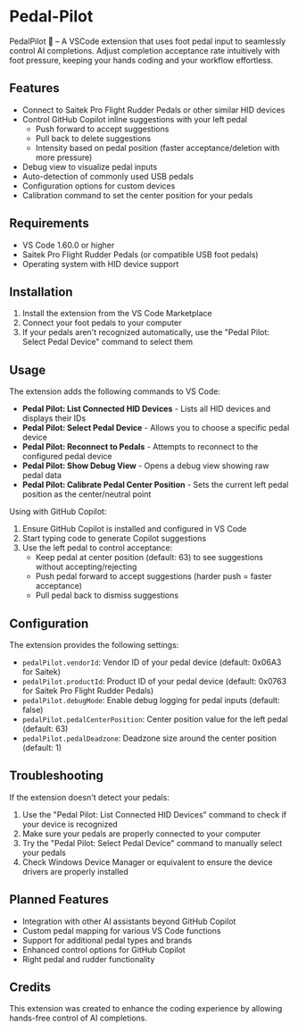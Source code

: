 # Pedal-Pilot

PedalPilot 🚀 – A VSCode extension that uses foot pedal input to seamlessly control AI completions. Adjust completion acceptance rate intuitively with foot pressure, keeping your hands coding and your workflow effortless.

## Features

- Connect to Saitek Pro Flight Rudder Pedals or other similar HID devices
- Control GitHub Copilot inline suggestions with your left pedal
  - Push forward to accept suggestions
  - Pull back to delete suggestions
  - Intensity based on pedal position (faster acceptance/deletion with more pressure)
- Debug view to visualize pedal inputs
- Auto-detection of commonly used USB pedals
- Configuration options for custom devices
- Calibration command to set the center position for your pedals

## Requirements

- VS Code 1.60.0 or higher
- Saitek Pro Flight Rudder Pedals (or compatible USB foot pedals)
- Operating system with HID device support

## Installation

1. Install the extension from the VS Code Marketplace
2. Connect your foot pedals to your computer
3. If your pedals aren't recognized automatically, use the "Pedal Pilot: Select Pedal Device" command to select them

## Usage

The extension adds the following commands to VS Code:

- **Pedal Pilot: List Connected HID Devices** - Lists all HID devices and displays their IDs
- **Pedal Pilot: Select Pedal Device** - Allows you to choose a specific pedal device
- **Pedal Pilot: Reconnect to Pedals** - Attempts to reconnect to the configured pedal device
- **Pedal Pilot: Show Debug View** - Opens a debug view showing raw pedal data
- **Pedal Pilot: Calibrate Pedal Center Position** - Sets the current left pedal position as the center/neutral point

Using with GitHub Copilot:
1. Ensure GitHub Copilot is installed and configured in VS Code
2. Start typing code to generate Copilot suggestions
3. Use the left pedal to control acceptance:
   - Keep pedal at center position (default: 63) to see suggestions without accepting/rejecting
   - Push pedal forward to accept suggestions (harder push = faster acceptance)
   - Pull pedal back to dismiss suggestions

## Configuration

The extension provides the following settings:

- `pedalPilot.vendorId`: Vendor ID of your pedal device (default: 0x06A3 for Saitek)
- `pedalPilot.productId`: Product ID of your pedal device (default: 0x0763 for Saitek Pro Flight Rudder Pedals)
- `pedalPilot.debugMode`: Enable debug logging for pedal inputs (default: false)
- `pedalPilot.pedalCenterPosition`: Center position value for the left pedal (default: 63)
- `pedalPilot.pedalDeadzone`: Deadzone size around the center position (default: 1)

## Troubleshooting

If the extension doesn't detect your pedals:

1. Use the "Pedal Pilot: List Connected HID Devices" command to check if your device is recognized
2. Make sure your pedals are properly connected to your computer
3. Try the "Pedal Pilot: Select Pedal Device" command to manually select your pedals
4. Check Windows Device Manager or equivalent to ensure the device drivers are properly installed

## Planned Features

- Integration with other AI assistants beyond GitHub Copilot
- Custom pedal mapping for various VS Code functions
- Support for additional pedal types and brands
- Enhanced control options for GitHub Copilot
- Right pedal and rudder functionality

## Credits

This extension was created to enhance the coding experience by allowing hands-free control of AI completions.
